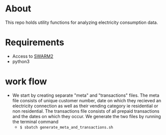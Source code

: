 # About
This repo holds utility functions for analyzing electricity consumption data.

# Requirements
* Access to [SWARM2](https://people.cs.umass.edu/~swarm/index.php?n=Main.NewSwarmDoc)
* python3
# work flow
* We start by creating separate "meta" and "transactions" files. The meta file consists of unique customer number, date on which they recieved an electricity connection as well as their vending category ie residential or non residential. The transactions file consists of all prepaid transactions and the dates on which they occur. We generate the two files by running the terminal command
   *  `$ sbatch generate_meta_and_transactions.sh`
